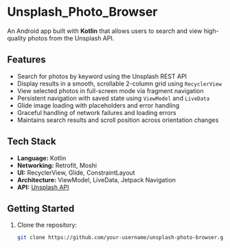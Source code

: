 # Unsplash_Photo_Browser


An Android app built with **Kotlin** that allows users to search and view high-quality photos from the Unsplash API.

## Features

- Search for photos by keyword using the Unsplash REST API
- Display results in a smooth, scrollable 2-column grid using `RecyclerView`
- View selected photos in full-screen mode via fragment navigation
- Persistent navigation with saved state using `ViewModel` and `LiveData`
- Glide image loading with placeholders and error handling
- Graceful handling of network failures and loading errors
- Maintains search results and scroll position across orientation changes

## Tech Stack

- **Language:** Kotlin
- **Networking:** Retrofit, Moshi
- **UI:** RecyclerView, Glide, ConstraintLayout
- **Architecture:** ViewModel, LiveData, Jetpack Navigation
- **API:** [Unsplash API](https://unsplash.com/documentation)


## Getting Started

1. Clone the repository:
   ```bash
   git clone https://github.com/your-username/unsplash-photo-browser.git
